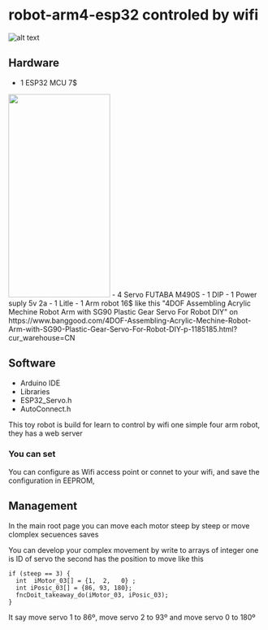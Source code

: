 # robot-arm4-esp32  controled by wifi

![alt text](https://github.com/vniclos/robot-arm4-esp32/blob/master/img/robot-00.jpg "Robot ARM4X builded")

## Hardware

- 1 ESP32 MCU 7$
<img src="(https://github.com/vniclos/robot-arm4-esp32/blob/master/img/robot-00.jpg." width="200" height="400" />
- 4 Servo FUTABA M490S
- 1 DIP
- 1 Power suply 5v 2a
- 1 Litle 
- 1 Arm robot 16$ like this "4DOF Assembling Acrylic Mechine Robot Arm with SG90 Plastic Gear Servo For Robot DIY" on https://www.banggood.com/4DOF-Assembling-Acrylic-Mechine-Robot-Arm-with-SG90-Plastic-Gear-Servo-For-Robot-DIY-p-1185185.html?cur_warehouse=CN 

## Software
- Arduino IDE
- Libraries
- ESP32_Servo.h
- AutoConnect.h



This toy robot is build for learn to control by wifi one simple four arm robot, they has a web server
### You can set 
You can configure as Wifi access point or connet to your wifi, and save the configuration in EEPROM, 


## Management
In the main root page you can move each motor steep by steep or move clomplex secuences saves 

You can develop your complex movement by write to arrays of integer one  is ID of servo the second has the position to move like this
  ```
  if (steep == 3) {
    int  iMotor_03[] = {1,  2,   0} ;
    int iPosic_03[] = {86, 93, 180};
    fncDoit_takeaway_do(iMotor_03, iPosic_03);
  }
```
It say move servo 1 to 86º, move servo 2 to 93º and move servo 0 to 180º


